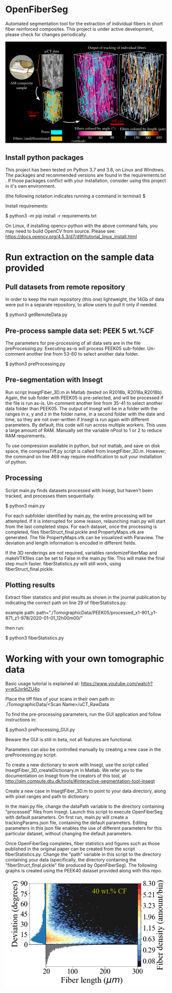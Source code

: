 # OpenFiberSeg
Automated segmentation tool for the extraction of individual fibers in short fiber reinforced composites. This project is under active development, please check for changes periodically. 

![Graphical abstract](graphicalAbstract.png)

## Install python packages

This project has been tested on Python 3.7 and 3.8, on Linux and Windows. The packages and recommended versions are found in the requirements.txt . If those packages conflict with your installation, consider using this project in it's own environment. 

(the following notation indicates running a command in terminal)
$ <command>

Install requirements:

$ python3 -m pip install -r requirements.txt

On Linux, if installing opencv-python with the above command fails, you may need to build OpenCV from source. Please see: https://docs.opencv.org/4.5.3/d7/d9f/tutorial_linux_install.html

# Run extraction on the sample data provided

## Pull datasets from remote repository

In order to keep the main repository (this one) lightweight, the 14Gb of data were put in a separate repository, to allow users to pull it only if needed. 

$ python3 getRemoteData.py

## Pre-process sample data set: PEEK 5 wt.%CF

The parameters for pre-processing of all data sets are in the file preProcessing.py. Executing as-is will process PEEK05 sub-folder. Un-comment another line from 53-60 to select another data folder. 

$ python3 preProcessing.py

## Pre-segmentation with Insegt

Run script InsegtFiber_3D.m in Matlab (tested on R2016b, R2018a,R2018b). Again, the sub folder with PEEK05 is pre-selected, and will be processed if the file is run as-is. Un-comment another line from 35-41 to select another data folder than PEEK05. The output of Insegt will be in a folder with the ranges in x, y and z in the folder name, in a second folder with the date and time, so they are not over-written if Insegt is run again with different parameters. By default, this code will run across multiple workers. This uses a large amount of RAM. Manually set the variable nPool to 1 or 2 to reduce RAM requirements.  

To use compression available in python, but not matlab, and save on disk space, the compressTiff.py script is called from InsegtFiber_3D.m. However, the command on line 469 may require modification to suit your installation of python. 

## Processing

Script main.py finds datasets processed with Insegt, but haven't been tracked, and processes them sequentially. 

$ python3 main.py

For each subfolder identified by main.py, the entire processing will be attempted. If it is interrupted for some reason, relaunching main.py will start from the last completed steps. For each dataset, once the processing is completed, files fiberStruct_final.pickle and PropertyMaps.vtk are generated. The file PropertyMaps.vtk can be visualized with Paraview. The deviation and length information is encoded in different fields.

If the 3D renderings are not required, variables randomizeFiberMap and makeVTKfiles can be set to False in the main.py file. This will make the final step much faster. fiberStatistics.py will still work, using fiberStruct_final.pickle. 

## Plotting results

Extract fiber statistics and plot results as shown in the journal publication by indicating the correct path on line 29 of fiberStatistics.py. 

example path:
path="./TomographicData/PEEK05/processed_x1-901_y1-871_z1-978/2020-01-01_12h00m00/"

then run:

$ python3 fiberStatistics.py

# Working with your own tomographic data

Basic usage tutorial is explained at: https://www.youtube.com/watch?v=wSJxrktZU4o

Place the tiff files of your scans in their own path in:
./TomographicData/\<Scan Name\>/uCT_RawData

To find the pre-processing parameters, run the GUI application and follow instructions in:

$ python3 preProcessing_GUI.py

Beware the GUI is still in beta, not all features are functional. 

Parameters can also be controlled manually by creating a new case in the preProcessing.py script.

To create a new dictionary to work with Insegt, use the script called InsegtFiber_3D_createDictionary.m in Matlab. We refer you to the documentation on Insegt from the creators of this tool, at http://qim.compute.dtu.dk/tools/#interactive-segmentation-tool-insegt 

Create a new case in InsegtFiber_3D.m to point to your data directory, along with pixel ranges and path to dictionary. 

In the main.py file, change the dataPath variable to the directory containing "processed" files from Insegt. Launch this script to execute OpenFiberSeg with default parameters. On first run, main.py will create a trackingParams.json file, containing the default parameters. Editing parameters in this json file enables the use of different parameters for this particular dataset, without changing the default parameters.

Once OpenFiberSeg completes, fiber statistics and figures such as those published in the original paper can be created from the script fiberStatistics.py. Change the "path" variable in this script to the directory containing your data (specifically, the directory containing the "fiberStruct_final.pickle" file produced by OpenFiberSeg). The following graphs is created using the PEEK40 dataset provided along with this repo.


<img src="2dHist_singleVariableHistogram_PEEK40_wide.png" width="600">

